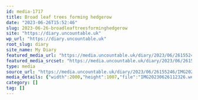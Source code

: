 ```yaml
---
id: media-1717
title: Broad leaf trees forming hedgerow
date: "2023-06-26T15:52:46"
slug: 2023-06-26-broadleaftreesforminghedgerow
site: "https://diary.uncountable.uk"
wp_url: "https://diary.uncountable.uk"
root_slug: diary
site_name: My Diary
featured_media_url: "https://media.uncountable.uk/diary/2023/06/26155246/IMG20230626112326.webp"
featured_media_srcset: "https://media.uncountable.uk/diary/2023/06/26155246/IMG20230626112326-300x151.webp 300w, https://media.uncountable.uk/diary/2023/06/26155246/IMG20230626112326-1024x516.webp 1024w, https://media.uncountable.uk/diary/2023/06/26155246/IMG20230626112326-150x150.webp 150w, https://media.uncountable.uk/diary/2023/06/26155246/IMG20230626112326-640x322.webp 640w, https://media.uncountable.uk/diary/2023/06/26155246/IMG20230626112326.webp 2000w"
type: media
source_url: "https://media.uncountable.uk/diary/2023/06/26155246/IMG20230626112326.webp"
media_details: {"width":2000,"height":1007,"file":"IMG20230626112326.webp","filesize":197412,"sizes":{"medium":{"file":"IMG20230626112326-300x151.webp","width":300,"height":151,"filesize":14676,"mime_type":"image/webp","source_url":"https://media.uncountable.uk/diary/2023/06/26155246/IMG20230626112326-300x151.webp"},"large":{"file":"IMG20230626112326-1024x516.webp","width":1024,"height":516,"filesize":112902,"mime_type":"image/webp","source_url":"https://media.uncountable.uk/diary/2023/06/26155246/IMG20230626112326-1024x516.webp"},"thumbnail":{"file":"IMG20230626112326-150x150.webp","width":150,"height":150,"filesize":7574,"mime_type":"image/webp","source_url":"https://media.uncountable.uk/diary/2023/06/26155246/IMG20230626112326-150x150.webp"},"mobwidth":{"file":"IMG20230626112326-640x322.webp","width":640,"height":322,"filesize":53062,"mime_type":"image/webp","source_url":"https://media.uncountable.uk/diary/2023/06/26155246/IMG20230626112326-640x322.webp"},"full":{"file":"IMG20230626112326.webp","width":2000,"height":1007,"mime_type":"image/webp","source_url":"https://media.uncountable.uk/diary/2023/06/26155246/IMG20230626112326.webp"}},"image_meta":{"aperture":"0","credit":"","camera":"","caption":"","created_timestamp":"0","copyright":"","focal_length":"0","iso":"0","shutter_speed":"0","title":"","orientation":"0","keywords":[]}}
category: []
tag: []
---
```


